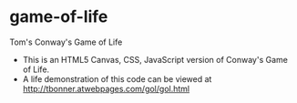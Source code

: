 # game-of-life
Tom's Conway's Game of Life

* This is an HTML5 Canvas, CSS, JavaScript version of Conway's Game of Life.
* A life demonstration of this code can be viewed at http://tbonner.atwebpages.com/gol/gol.html
